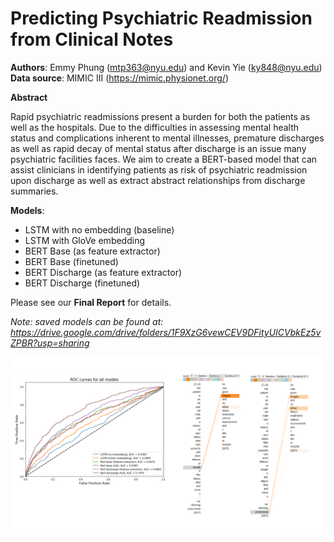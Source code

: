 # Predicting Psychiatric Readmission from Clinical Notes <br>

**Authors**: Emmy Phung (mtp363@nyu.edu) and Kevin Yie (ky848@nyu.edu) <br>
**Data source**: MIMIC III (https://mimic.physionet.org/) <br>

**Abstract**

Rapid psychiatric readmissions present a burden for both the patients as well as the hospitals. Due to the difficulties in assessing mental health status and complications inherent to mental illnesses, premature discharges as well as rapid decay of mental status after discharge is an issue many psychiatric facilities faces. We aim to create a BERT-based model that can assist clinicians in identifying patients as risk of psychiatric readmission upon discharge as well as extract abstract relationships from discharge summaries.

**Models**:
- LSTM with no embedding (baseline)
- LSTM with GloVe embedding 
- BERT Base (as feature extractor)
- BERT Base (finetuned)
- BERT Discharge (as feature extractor)
- BERT Discharge (finetuned)

Please see our **Final Report** for details.

*Note: saved models can be found at: 
https://drive.google.com/drive/folders/1F9XzG6vewCEV9DFityUICVbkEz5vZPBR?usp=sharing*

<center><img src="graphs/combined_forreadme.png"/></center>
